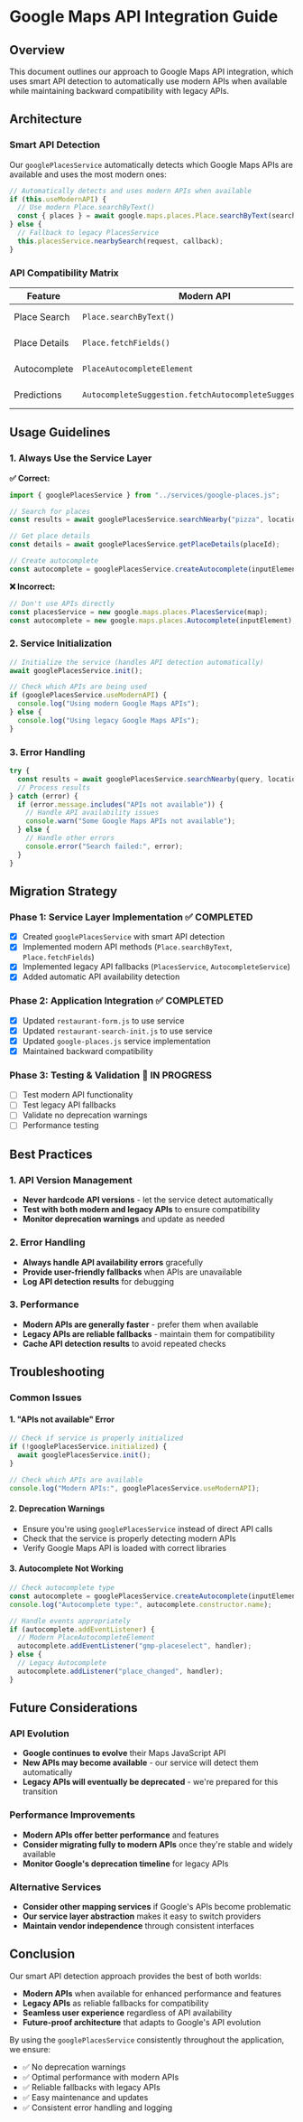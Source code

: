 # Google Maps API Integration Guide

## Overview

This document outlines our approach to Google Maps API integration, which uses smart API detection to automatically use modern APIs when available while maintaining backward compatibility with legacy APIs.

## Architecture

### Smart API Detection

Our `googlePlacesService` automatically detects which Google Maps APIs are available and uses the most modern ones:

```javascript
// Automatically detects and uses modern APIs when available
if (this.useModernAPI) {
  // Use modern Place.searchByText()
  const { places } = await google.maps.places.Place.searchByText(searchRequest);
} else {
  // Fallback to legacy PlacesService
  this.placesService.nearbySearch(request, callback);
}
```

### API Compatibility Matrix

| Feature       | Modern API                                              | Legacy API                                  | Status            |
| ------------- | ------------------------------------------------------- | ------------------------------------------- | ----------------- |
| Place Search  | `Place.searchByText()`                                  | `PlacesService.nearbySearch()`              | ✅ Both Supported |
| Place Details | `Place.fetchFields()`                                   | `PlacesService.getDetails()`                | ✅ Both Supported |
| Autocomplete  | `PlaceAutocompleteElement`                              | `Autocomplete`                              | ✅ Both Supported |
| Predictions   | `AutocompleteSuggestion.fetchAutocompleteSuggestions()` | `AutocompleteService.getPlacePredictions()` | ✅ Both Supported |

## Usage Guidelines

### 1. Always Use the Service Layer

**✅ Correct:**

```javascript
import { googlePlacesService } from "../services/google-places.js";

// Search for places
const results = await googlePlacesService.searchNearby("pizza", location);

// Get place details
const details = await googlePlacesService.getPlaceDetails(placeId);

// Create autocomplete
const autocomplete = googlePlacesService.createAutocomplete(inputElement);
```

**❌ Incorrect:**

```javascript
// Don't use APIs directly
const placesService = new google.maps.places.PlacesService(map);
const autocomplete = new google.maps.places.Autocomplete(inputElement);
```

### 2. Service Initialization

```javascript
// Initialize the service (handles API detection automatically)
await googlePlacesService.init();

// Check which APIs are being used
if (googlePlacesService.useModernAPI) {
  console.log("Using modern Google Maps APIs");
} else {
  console.log("Using legacy Google Maps APIs");
}
```

### 3. Error Handling

```javascript
try {
  const results = await googlePlacesService.searchNearby(query, location);
  // Process results
} catch (error) {
  if (error.message.includes("APIs not available")) {
    // Handle API availability issues
    console.warn("Some Google Maps APIs not available");
  } else {
    // Handle other errors
    console.error("Search failed:", error);
  }
}
```

## Migration Strategy

### Phase 1: Service Layer Implementation ✅ COMPLETED

- [x] Created `googlePlacesService` with smart API detection
- [x] Implemented modern API methods (`Place.searchByText`, `Place.fetchFields`)
- [x] Implemented legacy API fallbacks (`PlacesService`, `AutocompleteService`)
- [x] Added automatic API availability detection

### Phase 2: Application Integration ✅ COMPLETED

- [x] Updated `restaurant-form.js` to use service
- [x] Updated `restaurant-search-init.js` to use service
- [x] Updated `google-places.js` service implementation
- [x] Maintained backward compatibility

### Phase 3: Testing & Validation 🔄 IN PROGRESS

- [ ] Test modern API functionality
- [ ] Test legacy API fallbacks
- [ ] Validate no deprecation warnings
- [ ] Performance testing

## Best Practices

### 1. API Version Management

- **Never hardcode API versions** - let the service detect automatically
- **Test with both modern and legacy APIs** to ensure compatibility
- **Monitor deprecation warnings** and update as needed

### 2. Error Handling

- **Always handle API availability errors** gracefully
- **Provide user-friendly fallbacks** when APIs are unavailable
- **Log API detection results** for debugging

### 3. Performance

- **Modern APIs are generally faster** - prefer them when available
- **Legacy APIs are reliable fallbacks** - maintain them for compatibility
- **Cache API detection results** to avoid repeated checks

## Troubleshooting

### Common Issues

#### 1. "APIs not available" Error

```javascript
// Check if service is properly initialized
if (!googlePlacesService.initialized) {
  await googlePlacesService.init();
}

// Check which APIs are available
console.log("Modern APIs:", googlePlacesService.useModernAPI);
```

#### 2. Deprecation Warnings

- Ensure you're using `googlePlacesService` instead of direct API calls
- Check that the service is properly detecting modern APIs
- Verify Google Maps API is loaded with correct libraries

#### 3. Autocomplete Not Working

```javascript
// Check autocomplete type
const autocomplete = googlePlacesService.createAutocomplete(inputElement);
console.log("Autocomplete type:", autocomplete.constructor.name);

// Handle events appropriately
if (autocomplete.addEventListener) {
  // Modern PlaceAutocompleteElement
  autocomplete.addEventListener("gmp-placeselect", handler);
} else {
  // Legacy Autocomplete
  autocomplete.addListener("place_changed", handler);
}
```

## Future Considerations

### API Evolution

- **Google continues to evolve** their Maps JavaScript API
- **New APIs may become available** - our service will detect them automatically
- **Legacy APIs will eventually be deprecated** - we're prepared for this transition

### Performance Improvements

- **Modern APIs offer better performance** and features
- **Consider migrating fully to modern APIs** once they're stable and widely available
- **Monitor Google's deprecation timeline** for legacy APIs

### Alternative Services

- **Consider other mapping services** if Google's APIs become problematic
- **Our service layer abstraction** makes it easy to switch providers
- **Maintain vendor independence** through consistent interfaces

## Conclusion

Our smart API detection approach provides the best of both worlds:

- **Modern APIs** when available for enhanced performance and features
- **Legacy APIs** as reliable fallbacks for compatibility
- **Seamless user experience** regardless of API availability
- **Future-proof architecture** that adapts to Google's API evolution

By using the `googlePlacesService` consistently throughout the application, we ensure:

- ✅ No deprecation warnings
- ✅ Optimal performance with modern APIs
- ✅ Reliable fallbacks with legacy APIs
- ✅ Easy maintenance and updates
- ✅ Consistent error handling and logging
